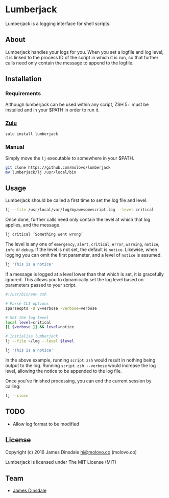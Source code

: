 # Lumberjack

Lumberjack is a logging interface for shell scripts.

## About

Lumberjack handles your logs for you. When you set a logfile and log level, it is linked to the process ID of the script in which it is run, so that further calls need only contain the message to append to the logfile.

## Installation

### Requirements

Although lumberjack can be used within any script, ZSH 5+ must be installed and in your $PATH in order to run it.

### [Zulu](https://github.com/zulu-zsh/zulu)

```sh
zulu install lumberjack
```

### Manual

Simply move the `lj` executable to somewhere in your $PATH.

```sh
git clone https://github.com/molovo/lumberjack
mv lumberjack/lj /usr/local/bin
```

## Usage

Lumberjack should be called a first time to set the log file and level.

```sh
lj --file /usr/local/var/log/myawesomescript.log --level critical
```

Once done, further calls need only contain the level at which that log applies, and the message.

```sh
lj critical ‘Something went wrong’
```

The level is any one of `emergency`, `alert`, `critical`, `error`, `warning`, `notice`, `info` or `debug`. If the level is not set, the default is `notice`. Likewise, when logging you can omit the first parameter, and a level of `notice` is assumed.

```sh
lj 'This is a notice'
```

If a message is logged at a level lower than that which is set, it is gracefully ignored. This allows you to dynamically set the log level based on parameters passed to your script.

```sh
#!/usr/bin/env zsh

# Parse CLI options
zparseopts -D v=verbose -verbose=verbose

# Set the log level
local level=critical
[[ $verbose ]] && level=notice

# Initialise lumberjack
lj --file ~/log --level $level

lj 'This is a notice'
```

In the above example, running `script.zsh` would result in nothing being output to the log. Running `script.zsh --verbose` would increase the log level, allowing the notice to be appended to the log file.

Once you've finished processing, you can end the current session by calling:

```sh
lj --close
```

## TODO

* Allow log format to be modified

## License

Copyright (c) 2016 James Dinsdale <hi@molovo.co> (molovo.co)

Lumberjack is licensed under The MIT License (MIT)

## Team

* [James Dinsdale](http://molovo.co)
